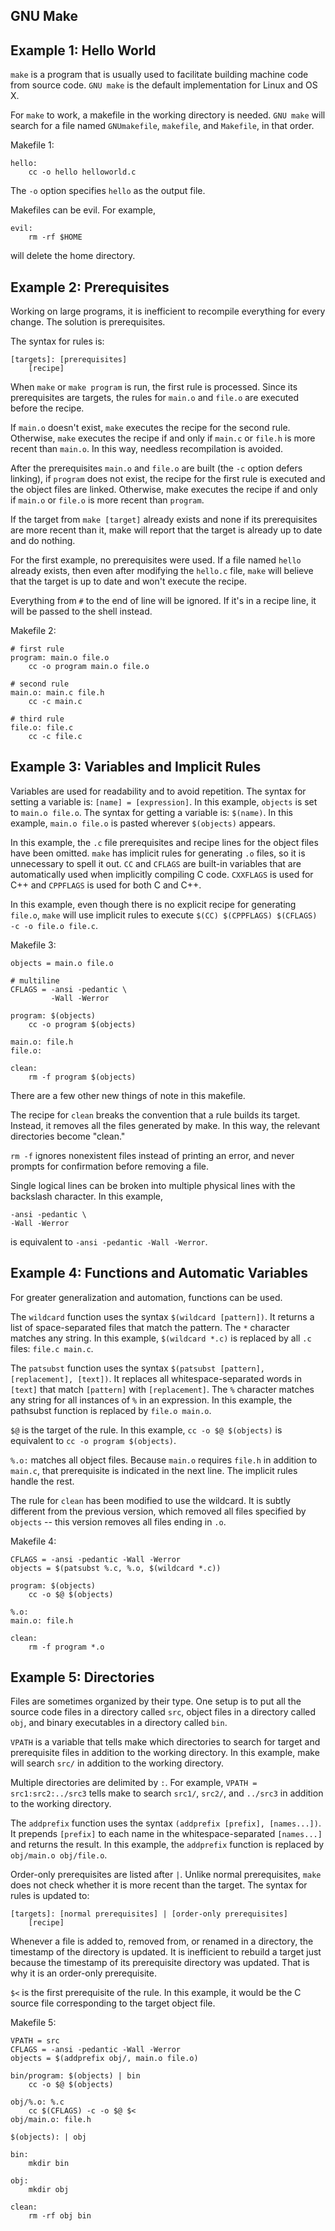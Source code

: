 GNU Make
---

Example 1: Hello World
---

```make``` is a program that is usually used to facilitate building machine code from source code. ```GNU make``` is the default implementation for Linux and OS X.

For ```make``` to work, a makefile in the working directory is needed. ```GNU make``` will search for a file named ```GNUmakefile```, ```makefile```, and ```Makefile```, in that order.

Makefile 1:
```
hello:
    cc -o hello helloworld.c
```

The ```-o``` option specifies ```hello``` as the output file.

Makefiles can be evil. For example,

```
evil:
    rm -rf $HOME
```

will delete the home directory.

Example 2: Prerequisites
---

Working on large programs, it is inefficient to recompile everything for every  change. The solution is prerequisites.

The syntax for rules is: 

```
[targets]: [prerequisites]
    [recipe]
```

When ```make``` or ```make program``` is run, the first rule is processed. Since its prerequisites are targets, the rules for ```main.o``` and ```file.o``` are executed before the recipe.

If ```main.o``` doesn't exist, ```make``` executes the recipe for the second rule. Otherwise, ```make``` executes the recipe if and only if ```main.c``` or ```file.h``` is more recent than ```main.o```. In this way, needless recompilation is avoided.

After the prerequisites ```main.o``` and ```file.o``` are built (the ```-c``` option defers linking), if ```program``` does not exist, the recipe for the first rule is executed and the object files are linked. Otherwise, make executes the recipe if and only if ```main.o``` or ```file.o``` is more recent than ```program```.

If the target from ```make [target]``` already exists and none if its prerequisites are more recent than it, make will report that the target is already up to date and do nothing.

For the first example, no prerequisites were used. If a file named ```hello``` already exists, then even after modifying the ```hello.c``` file, ```make``` will believe that the target is up to date and won't execute the recipe.

Everything from ```#``` to the end of line will be ignored. If it's in a recipe line, it will be passed to the shell instead.

Makefile 2:
```
# first rule
program: main.o file.o
    cc -o program main.o file.o

# second rule
main.o: main.c file.h
    cc -c main.c

# third rule
file.o: file.c
    cc -c file.c
```

Example 3: Variables and Implicit Rules
---

Variables are used for readability and to avoid repetition. The syntax for setting a variable is: ```[name] = [expression]```. In this example, ```objects``` is set to ```main.o file.o```. The syntax for getting a variable is: ```$(name)```. In this example, ```main.o file.o``` is pasted wherever ```$(objects)``` appears.

In this example, the ```.c``` file prerequisites and recipe lines for the object files have been omitted. ```make``` has implicit rules for generating ```.o``` files, so it is unnecessary to spell it out. ```CC``` and ```CFLAGS``` are built-in variables that are automatically used when implicitly compiling C code. ```CXXFLAGS``` is used for C++ and ```CPPFLAGS``` is used for both C and C++.

In this example, even though there is no explicit recipe for generating ```file.o```, ```make``` will use implicit rules to execute ```$(CC) $(CPPFLAGS) $(CFLAGS) -c -o file.o file.c```.

Makefile 3:
```
objects = main.o file.o

# multiline
CFLAGS = -ansi -pedantic \
         -Wall -Werror

program: $(objects)
	cc -o program $(objects)

main.o: file.h
file.o:

clean:
	rm -f program $(objects)
```

There are a few other new things of note in this makefile.

The recipe for ```clean``` breaks the convention that a rule builds its target. Instead, it removes all the files generated by make. In this way, the relevant directories become "clean."

```rm -f``` ignores nonexistent files instead of printing an error, and never prompts for confirmation before removing a file.

Single logical lines can be broken into multiple physical lines with the backslash character. In this example, 

```
-ansi -pedantic \
-Wall -Werror
```

is equivalent to ```-ansi -pedantic -Wall -Werror```.

Example 4: Functions and Automatic Variables 
---

For greater generalization and automation, functions can be used.

The ```wildcard``` function uses the syntax ```$(wildcard [pattern])```. It returns a list of space-separated files that match the pattern. The ```*``` character matches any string. In this example, ```$(wildcard *.c)``` is replaced by all ```.c``` files: ```file.c main.c```.

The ```patsubst``` function uses the syntax ```$(patsubst [pattern], [replacement], [text])```. It replaces all whitespace-separated words in ```[text]``` that match ```[pattern]``` with ```[replacement]```. The ```%``` character matches any string for all instances of ```%``` in an expression. In this example, the pathsubst function is replaced by ```file.o main.o```.

```$@``` is the target of the rule. In this example, ```cc -o $@ $(objects)``` is equivalent to ```cc -o program $(objects)```.

```%.o:``` matches all object files. Because ```main.o``` requires ```file.h``` in addition to ```main.c```, that prerequisite is indicated in the next line. The implicit rules handle the rest.

The rule for ```clean``` has been modified to use the wildcard. It is subtly different from the previous version, which removed all files specified by ```objects``` -- this version removes all files ending in ```.o```.

Makefile 4:
```
CFLAGS = -ansi -pedantic -Wall -Werror
objects = $(patsubst %.c, %.o, $(wildcard *.c))

program: $(objects)
	cc -o $@ $(objects)

%.o:
main.o: file.h

clean:
	rm -f program *.o
```

Example 5: Directories
---

Files are sometimes organized by their type. One setup is to put all the source code files in a directory called ```src```, object files in a directory called ```obj```, and binary executables in a directory called ```bin```.

```VPATH``` is a variable that tells make which directories to search for target and prerequisite files in addition to the working directory. In this example, make will search ```src/``` in addition to the working directory.

Multiple directories are delimited by ```:```. For example, ```VPATH = src1:src2:../src3``` tells make to search ```src1/```, ```src2/```, and ```../src3``` in addition to the working directory.

The ```addprefix``` function uses the syntax ```(addprefix [prefix], [names...])```. It prepends ```[prefix]``` to each name in the whitespace-separated ```[names...]``` and returns the result. In this example, the ```addprefix``` function is replaced by ```obj/main.o obj/file.o```.

Order-only prerequisites are listed after ```|```. Unlike normal prerequisites, ```make``` does not check whether it is more recent than the target. The syntax for rules is updated to:

```
[targets]: [normal prerequisites] | [order-only prerequisites]
    [recipe]
```

Whenever a file is added to, removed from, or renamed in a directory, the timestamp of the directory is updated. It is inefficient to rebuild a target just because the timestamp of its prerequisite directory was updated. That is why it is an order-only prerequisite.

```$<``` is the first prerequisite of the rule. In this example, it would be the C source file corresponding to the target object file.

Makefile 5:
```
VPATH = src
CFLAGS = -ansi -pedantic -Wall -Werror
objects = $(addprefix obj/, main.o file.o)

bin/program: $(objects) | bin
    cc -o $@ $(objects)

obj/%.o: %.c
    cc $(CFLAGS) -c -o $@ $<
obj/main.o: file.h

$(objects): | obj

bin:
    mkdir bin

obj:
    mkdir obj

clean:
    rm -rf obj bin
```
